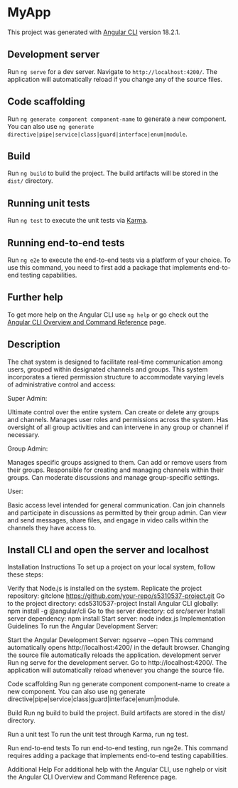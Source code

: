 # MyApp

This project was generated with [Angular CLI](https://github.com/angular/angular-cli) version 18.2.1.

## Development server

Run `ng serve` for a dev server. Navigate to `http://localhost:4200/`. The application will automatically reload if you change any of the source files.

## Code scaffolding

Run `ng generate component component-name` to generate a new component. You can also use `ng generate directive|pipe|service|class|guard|interface|enum|module`.

## Build

Run `ng build` to build the project. The build artifacts will be stored in the `dist/` directory.

## Running unit tests

Run `ng test` to execute the unit tests via [Karma](https://karma-runner.github.io).

## Running end-to-end tests

Run `ng e2e` to execute the end-to-end tests via a platform of your choice. To use this command, you need to first add a package that implements end-to-end testing capabilities.

## Further help

To get more help on the Angular CLI use `ng help` or go check out the [Angular CLI Overview and Command Reference](https://angular.dev/tools/cli) page.

## Description

The chat system is designed to facilitate real-time communication among users, grouped within designated channels and groups. This system incorporates a tiered permission structure to accommodate varying levels of administrative control and access:

Super Admin:

Ultimate control over the entire system.
Can create or delete any groups and channels.
Manages user roles and permissions across the system.
Has oversight of all group activities and can intervene in any group or channel if necessary.

Group Admin:

Manages specific groups assigned to them.
Can add or remove users from their groups.
Responsible for creating and managing channels within their groups.
Can moderate discussions and manage group-specific settings.

User:

Basic access level intended for general communication.
Can join channels and participate in discussions as permitted by their group admin.
Can view and send messages, share files, and engage in video calls within the channels they have access to.

## Install CLI and open the server and localhost
Installation Instructions
To set up a project on your local system, follow these steps:

Verify that Node.js is installed on the system.
Replicate the project repository: gitclone https://github.com/your-repo/s5310537-project.git
Go to the project directory: cds5310537-project
Install Angular CLI globally: npm install -g @angular/cli
Go to the server directory: cd src/server
Install server dependency: npm install
Start server: node index.js
Implementation Guidelines
To run the Angular Development Server:

Start the Angular Development Server: ngserve --open
This command automatically opens http://localhost:4200/ in the default browser.
Changing the source file automatically reloads the application.
development server
Run ng serve for the development server. Go to http://localhost:4200/. The application will automatically reload whenever you change the source file.

Code scaffolding
Run ng generate component component-name to create a new component. You can also use ng generate directive|pipe|service|class|guard|interface|enum|module.

Build
Run ng build to build the project. Build artifacts are stored in the dist/ directory.

Run a unit test
To run the unit test through Karma, run ng test.

Run end-to-end tests
To run end-to-end testing, run nge2e. This command requires adding a package that implements end-to-end testing capabilities.

Additional Help
For additional help with the Angular CLI, use nghelp or visit the Angular CLI Overview and Command Reference page.